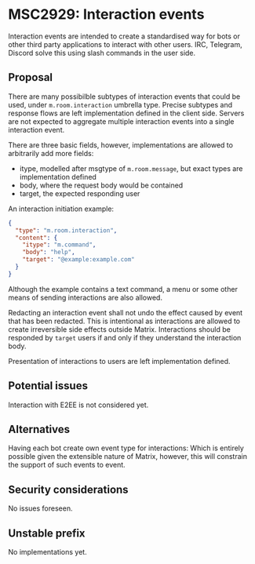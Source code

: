 # MSC2929: Interaction events

Interaction events are intended to create a standardised way for bots or other third party applications
to interact with other users. IRC, Telegram, Discord solve this using slash commands in the user side.

## Proposal

There are many possibilble subtypes of interaction events that could be used, under `m.room.interaction`
umbrella type. Precise subtypes and response flows are left implementation defined in the client side.
Servers are not expected to aggregate multiple interaction events into a single interaction event.

There are three basic fields, however, implementations are allowed to arbitrarily add more fields:
* itype, modelled after msgtype of `m.room.message`, but exact types are implementation defined
* body, where the request body would be contained
* target, the expected responding user

An interaction initiation example:
```json
{
  "type": "m.room.interaction",
  "content": {
    "itype": "m.command",
    "body": "help",
    "target": "@example:example.com"
  }
}
```

Although the example contains a text command, a menu or some other means of sending interactions
are also allowed.

Redacting an interaction event shall not undo the effect caused by event that has been redacted.
This is intentional as interactions are allowed to create irreversible side effects outside Matrix.
Interactions should be responded by `target` users if and only if they understand the interaction
body.

Presentation of interactions to users are left implementation defined.

## Potential issues

Interaction with E2EE is not considered yet.

## Alternatives

Having each bot create own event type for interactions: Which is entirely possible given the extensible
nature of Matrix, however, this will constrain the support of such events to event.

## Security considerations

No issues foreseen.

## Unstable prefix

No implementations yet.

